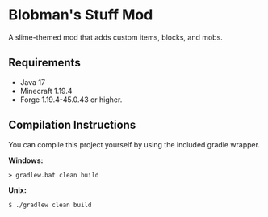 # Blobman's Stuff Mod

A slime-themed mod that adds custom items, blocks, and mobs. 

## Requirements

- Java 17
- Minecraft 1.19.4
- Forge 1.19.4-45.0.43 or higher.

## Compilation Instructions

You can compile this project yourself by using the included gradle wrapper.

**Windows:**
```shell
> gradlew.bat clean build
```

**Unix:**
```shell
$ ./gradlew clean build
```
